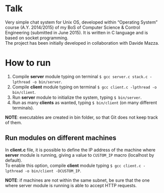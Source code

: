 # Talk
Very simple chat system for Unix OS, developed within “Operating System” course (A.Y. 2014/2015) of my BoS of Computer Science &amp; Control Engineering (submitted in June 2015). It is written in C language and is based on socket programming.  
The project has been initially developed in collaboration with Davide Mazza.

# How to run
1. Compile **server** module typing on terminal `$ gcc server.c stack.c -lpthread -o bin/server`.  
2. Compile **client** module typing on terminal `$ gcc client.c -lpthread -o bin/client`.  
3. Run **server** module to initialize the system, typing `$ bin/server`.  
4. Run as many **clients** as wanted, typing `$ bin/client` (on many different terminals).

**NOTE**: executables are created in bin folder, so that Git does not keep track of them.

## Run modules on different machines
In **client.c** file, it is possible to define the IP address of the machine where **server** module is running, giving a value to `CUSTOM_IP` macro (localhost by default).  
To enable this option, compile **client** module typing `$ gcc client.c -lpthread -o bin/client -DCUSTOM_IP`.  

**NOTE**: if machines are not within the same subnet, be sure that the one where server module is running is able to accept HTTP requests.
